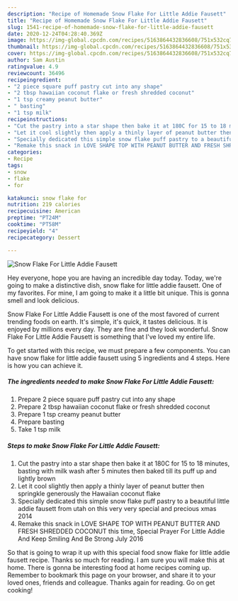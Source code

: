 ```yaml
---
description: "Recipe of Homemade Snow Flake For Little Addie Fausett"
title: "Recipe of Homemade Snow Flake For Little Addie Fausett"
slug: 1541-recipe-of-homemade-snow-flake-for-little-addie-fausett
date: 2020-12-24T04:28:40.369Z
image: https://img-global.cpcdn.com/recipes/5163864432836608/751x532cq70/snow-flake-for-little-addie-fausett-recipe-main-photo.jpg
thumbnail: https://img-global.cpcdn.com/recipes/5163864432836608/751x532cq70/snow-flake-for-little-addie-fausett-recipe-main-photo.jpg
cover: https://img-global.cpcdn.com/recipes/5163864432836608/751x532cq70/snow-flake-for-little-addie-fausett-recipe-main-photo.jpg
author: Sam Austin
ratingvalue: 4.9
reviewcount: 36496
recipeingredient:
- "2 piece square puff pastry cut into any shape"
- "2 tbsp hawaiian coconut flake or fresh shredded coconut"
- "1 tsp creamy peanut butter"
- " basting"
- "1 tsp milk"
recipeinstructions:
- "Cut the pastry into a star shape then bake it at 180C for 15 to 18 minutes, basting with milk wash after 5 minutes then baked till its puff up and lightly brown"
- "Let it cool slightly then apply a thinly layer of peanut butter then springkle generously the Hawaiian coconut flake"
- "Specially dedicated this simple snow flake puff pastry to a beautiful little addie fausett from utah on this very very special and precious xmas 2014"
- "Remake this snack in LOVE SHAPE TOP WITH PEANUT BUTTER AND FRESH SHREDDED COCONUT this time, Special Prayer For Little Addie And Keep Smiling And Be Strong July 2016"
categories:
- Recipe
tags:
- snow
- flake
- for

katakunci: snow flake for 
nutrition: 219 calories
recipecuisine: American
preptime: "PT24M"
cooktime: "PT58M"
recipeyield: "4"
recipecategory: Dessert

---
```



![Snow Flake For Little Addie Fausett](https://img-global.cpcdn.com/recipes/5163864432836608/751x532cq70/snow-flake-for-little-addie-fausett-recipe-main-photo.jpg)

Hey everyone, hope you are having an incredible day today. Today, we're going to make a distinctive dish, snow flake for little addie fausett. One of my favorites. For mine, I am going to make it a little bit unique. This is gonna smell and look delicious.

Snow Flake For Little Addie Fausett is one of the most favored of current trending foods on earth. It's simple, it's quick, it tastes delicious. It is enjoyed by millions every day. They are fine and they look wonderful. Snow Flake For Little Addie Fausett is something that I've loved my entire life.




To get started with this recipe, we must prepare a few components. You can have snow flake for little addie fausett using 5 ingredients and 4 steps. Here is how you can achieve it.

<!--inarticleads1-->

##### The ingredients needed to make Snow Flake For Little Addie Fausett:

1. Prepare 2 piece square puff pastry cut into any shape
1. Prepare 2 tbsp hawaiian coconut flake or fresh shredded coconut
1. Prepare 1 tsp creamy peanut butter
1. Prepare  basting
1. Take 1 tsp milk




<!--inarticleads2-->

##### Steps to make Snow Flake For Little Addie Fausett:

1. Cut the pastry into a star shape then bake it at 180C for 15 to 18 minutes, basting with milk wash after 5 minutes then baked till its puff up and lightly brown
1. Let it cool slightly then apply a thinly layer of peanut butter then springkle generously the Hawaiian coconut flake
1. Specially dedicated this simple snow flake puff pastry to a beautiful little addie fausett from utah on this very very special and precious xmas 2014
1. Remake this snack in LOVE SHAPE TOP WITH PEANUT BUTTER AND FRESH SHREDDED COCONUT this time, Special Prayer For Little Addie And Keep Smiling And Be Strong July 2016




So that is going to wrap it up with this special food snow flake for little addie fausett recipe. Thanks so much for reading. I am sure you will make this at home. There is gonna be interesting food at home recipes coming up. Remember to bookmark this page on your browser, and share it to your loved ones, friends and colleague. Thanks again for reading. Go on get cooking!
